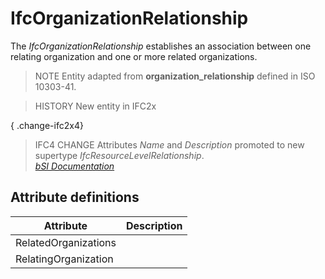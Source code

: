 IfcOrganizationRelationship
===========================
The _IfcOrganizationRelationship_ establishes an association between one
relating organization and one or more related organizations.  
  
> NOTE  Entity adapted from **organization_relationship** defined in ISO
> 10303-41.  
  
> HISTORY  New entity in IFC2x  
  
{ .change-ifc2x4}  
> IFC4 CHANGE  Attributes _Name_ and _Description_ promoted to new supertype
> _IfcResourceLevelRelationship_.  
[ _bSI
Documentation_](https://standards.buildingsmart.org/IFC/DEV/IFC4_2/FINAL/HTML/schema/ifcactorresource/lexical/ifcorganizationrelationship.htm)


Attribute definitions
---------------------
| Attribute            | Description   |
|----------------------|---------------|
| RelatedOrganizations |               |
| RelatingOrganization |               |

